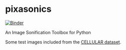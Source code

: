 # pixasonics

[![Binder](https://2i2c.mybinder.org/badge_logo.svg)](https://2i2c.mybinder.org/v2/gh/balintlaczko/pixasonics/main?urlpath=%2Fdoc%2Ftree%2Fpixasonics_proto.ipynb)


An Image Sonification Toolbox for Python


Some test images included from the [CELLULAR dataset](https://zenodo.org/records/8315423).